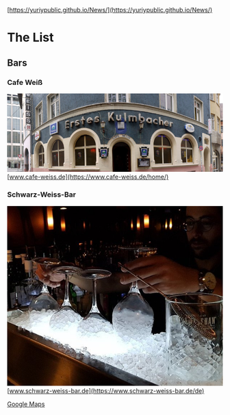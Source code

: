 [https://yuriypublic.github.io/News/](https://yuriypublic.github.io/News/)

# The List

## Bars

### Cafe Weiß
![](img.jpg)
[www.cafe-weiss.de](https://www.cafe-weiss.de/home/)
  
 ### Schwarz-Weiss-Bar
 ![](media.jpg)
  [www.schwarz-weiss-bar.de](https://www.schwarz-weiss-bar.de/de)

[Google Maps](https://maps.app.goo.gl/XLB83ndpkPWW1k7q7)
  
